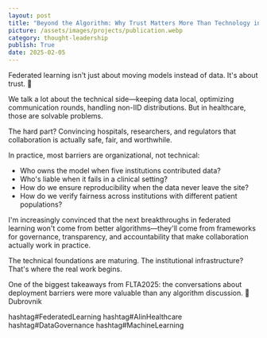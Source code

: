 ```yaml
---
layout: post
title: "Beyond the Algorithm: Why Trust Matters More Than Technology in Federated Learning"
picture: /assets/images/projects/publication.webp
category: thought-leadership
publish: True
date: 2025-02-05
---
```


Federated learning isn't just about moving models instead of data.
It's about trust. 🤝

We talk a lot about the technical side—keeping data local, optimizing communication rounds, handling non-IID distributions. But in healthcare, those are solvable problems.

The hard part? Convincing hospitals, researchers, and regulators that collaboration is actually safe, fair, and worthwhile.

In practice, most barriers are organizational, not technical:

- Who owns the model when five institutions contributed data?
- Who's liable when it fails in a clinical setting?
- How do we ensure reproducibility when the data never leave the site?
- How do we verify fairness across institutions with different patient populations?

I'm increasingly convinced that the next breakthroughs in federated learning won't come from better algorithms—they'll come from frameworks for governance, transparency, and accountability that make collaboration actually work in practice.

The technical foundations are maturing. The institutional infrastructure? That's where the real work begins.

One of the biggest takeaways from FLTA2025: the conversations about deployment barriers were more valuable than any algorithm discussion. 📍 Dubrovnik

hashtag#FederatedLearning hashtag#AIinHealthcare hashtag#DataGovernance hashtag#MachineLearning